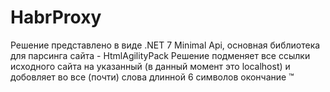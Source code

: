 # HabrProxy
Решение представлено в виде .NET 7 Мinimal Api, основная библиотека для парсинга сайта - HtmlAgilityPack
Решение подменяет все ссылки исходного сайта на указанный (в данный момент это localhost) и добовляет во все (почти) слова длинной 6 символов окончание ™
